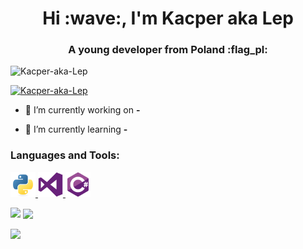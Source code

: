 <h1 align="center">Hi :wave:, I'm Kacper aka Lep</h1>
<h3 align="center">A young developer from Poland :flag_pl:</h3>

<p align="left"> <img src="https://komarev.com/ghpvc/?username=Kacper-aka-Lep&color=0e75b6&style=flat" alt="Kacper-aka-Lep" /> </p>

<p align="left"> <a href="https://github.com/ryo-ma/github-profile-trophy"><img src="https://github-profile-trophy.vercel.app/?username=Kacper-aka-Lep" alt="Kacper-aka-Lep" /></a> </p>

- :telescope: I’m currently working on **-**

- :seedling: I’m currently learning **-**

<h3 align="left">Languages and Tools:</h3>
<p align="left"> <a href="https://www.python.org" target="_blank"> <img src="https://raw.githubusercontent.com/devicons/devicon/master/icons/python/python-original.svg" alt="python" width="40" height="40"/> </a> <a href="https://visualstudio.microsoft.com/pl/" target="_blank"> <img src="https://raw.githubusercontent.com/devicons/devicon/master/icons/visualstudio/visualstudio-plain.svg" alt="visualstudio" width="40" height="40"/> </a> <a href="https://docs.microsoft.com/pl-pl/dotnet/csharp/" target="_blank"> <img src="https://raw.githubusercontent.com/devicons/devicon/master/icons/csharp/csharp-original.svg" alt="csharp" width="40" height="40"/> </a> </p>

<p><img align="left" src="https://github-readme-stats.vercel.app/api/top-langs/?username=Kacper-aka-Lep&layout=compact"/></p>

<p>&nbsp;<img align="center" src="https://github-readme-stats.vercel.app/api?username=Kacper-aka-Lep&show_icons=true&locale=en"/></p>

<p><img align="center" src="https://github-readme-streak-stats.herokuapp.com/?user=Kacper-aka-Lep&"/></p>
